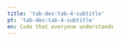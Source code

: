 ```yaml
---
title: 'tab-dev:tab-4-subtitle'
pt: 'tab-dev:tab-4-subtitle'
en: Code that everyone understands
---
```


